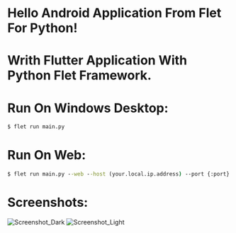 # Hello Android Application From Flet For Python!

# Writh Flutter Application With Python Flet Framework.

# Run On Windows Desktop:
```cmd
$ flet run main.py
```
# Run On Web:
```cmd
$ flet run main.py --web --host (your.local.ip.address) --port {:port}
```

# Screenshots:
![Screenshot_Dark](https://github.com/user-attachments/assets/12316a63-748a-4406-8e05-e99c24861f5c)
![Screenshot_Light](https://github.com/user-attachments/assets/f2bb906a-7839-4fec-a26f-dc48a43cde07)
